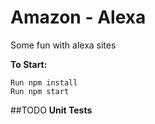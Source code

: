 # Amazon - Alexa
Some fun with alexa sites

**To Start:**
```
Run npm install
Run npm start
```


##TODO
**Unit Tests**
